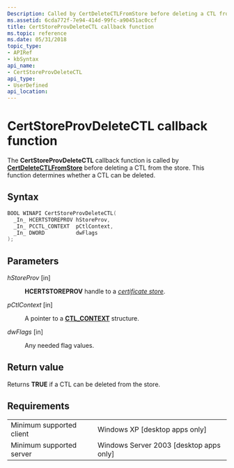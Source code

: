 ```yaml
---
Description: Called by CertDeleteCTLFromStore before deleting a CTL from the store.
ms.assetid: 6cda772f-7e94-414d-99fc-a90451ac0ccf
title: CertStoreProvDeleteCTL callback function
ms.topic: reference
ms.date: 05/31/2018
topic_type: 
- APIRef
- kbSyntax
api_name: 
- CertStoreProvDeleteCTL
api_type: 
- UserDefined
api_location: 
---
```


# CertStoreProvDeleteCTL callback function

The **CertStoreProvDeleteCTL** callback function is called by [**CertDeleteCTLFromStore**](/windows/desktop/api/Wincrypt/nf-wincrypt-certdeletectlfromstore) before deleting a CTL from the store. This function determines whether a CTL can be deleted.

## Syntax


```C++
BOOL WINAPI CertStoreProvDeleteCTL(
  _In_ HCERTSTOREPROV hStoreProv,
  _In_ PCCTL_CONTEXT  pCtlContext,
  _In_ DWORD          dwFlags
);
```



## Parameters

<dl> <dt>

*hStoreProv* \[in\]
</dt> <dd>

**HCERTSTOREPROV** handle to a [*certificate store*](https://msdn.microsoft.com/en-us/library/ms721572(v=VS.85).aspx).

</dd> <dt>

*pCtlContext* \[in\]
</dt> <dd>

A pointer to a [**CTL\_CONTEXT**](/windows/desktop/api/Wincrypt/ns-wincrypt-ctl_context) structure.

</dd> <dt>

*dwFlags* \[in\]
</dt> <dd>

Any needed flag values.

</dd> </dl>

## Return value

Returns **TRUE** if a CTL can be deleted from the store.

## Requirements



|                                     |                                                      |
|-------------------------------------|------------------------------------------------------|
| Minimum supported client<br/> | Windows XP \[desktop apps only\]<br/>          |
| Minimum supported server<br/> | Windows Server 2003 \[desktop apps only\]<br/> |



 

 




